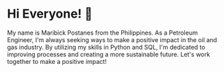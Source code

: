# Hi Everyone! :wave:

My name is Maribick Postanes from the Philippines. As a Petroleum Engineer, I'm always seeking ways to make a positive impact in the oil and gas industry. By utilizing my skills in Python and SQL, I'm dedicated to improving processes and creating a more sustainable future. Let's work together to make a positive impact!
